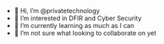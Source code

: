 - 👋 Hi, I’m @privatetechnology
- 👀 I’m interested in DFIR and Cyber Security
- 🌱 I’m currently learning as much as I can
- 💞️ I’m not sure what looking to collaborate on yet

<!---
privatetechnology/privatetechnology is a ✨ special ✨ repository because its `README.md` (this file) appears on your GitHub profile.
You can click the Preview link to take a look at your changes.
--->
